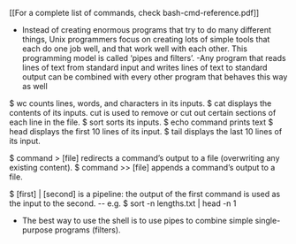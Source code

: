 
[[For a complete list of commands, check bash-cmd-reference.pdf]]
- Instead of creating enormous programs that try to do many different things, Unix programmers focus on creating lots of simple tools that each do one job well, and that work well with each other. This programming model is called ‘pipes and filters’.
-Any program that reads lines of text from standard input and writes lines of text to standard output can be combined with every other program that behaves this way as well

$ wc counts lines, words, and characters in its inputs.
$ cat displays the contents of its inputs.
cut is used to remove or cut out certain sections of each line in the file.
$ sort sorts its inputs.
$ echo command prints text
$ head displays the first 10 lines of its input.
$ tail displays the last 10 lines of its input.

$ command > [file] redirects a command’s output to a file (overwriting any existing content).
$ command >> [file] appends a command’s output to a file.

$ [first] | [second] is a pipeline: the output of the first command is used as the input to the second.
-- e.g. $ sort -n lengths.txt | head -n 1

- The best way to use the shell is to use pipes to combine simple single-purpose programs (filters).

